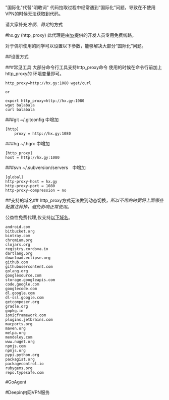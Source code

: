 <!--Meta
category:开发环境
title:获取"国际化"的代码
DO NOT Delete Meta Above -->

"国际化"代替"明敢词"
代码拉取过程中经常遇到“国际化”问题，导致在不使用VPN的时候无法获取到代码。

请大家补充*方便*、*稳定*的方式


#hx.gy (http_proxy)
此代理是由[hx](http://honx.in/i/Unzt3YKo13ewFpvO)提供的开发人员专用免费线路，

对于偶尔使用的同学可以设置以下参数，能够解决大部分“国际化”问题。

##设置方式

###常见工具
大部分命令行工具支持http_proxy命令 使用的时候在命令行前加上http_proxy的
环境变量即可。
```
http_proxy=http://hx.gy:1080 wget/curl

or

export http_proxy=http://hx.gy:1080
wget balabala
curl balabala
```

###git
~/.gitconfig 中增加
```
[http]
    proxy = http://hx.gy:1080
```

###hg
~/.hgrc 中增加
```
[http_proxy]
host = http://hx.gy:1080
```

###svn
~/.subversion/servers　中增加
```
[global]
http-proxy-host = hx.gy
http-proxy-port = 1080
http-proxy-compression = no
```

##支持的域名##
http_proxy方式无法做到动态切换，*所以不用的时要将上面哪些配置注释掉，避免影响正常使用*。

公益性免费代理,仅支持[以下域名](http://blog.honx.in/dev-only/)。
```
android.com
bitbucket.org
bintray.com
chromium.org
clojars.org
registry.cordova.io
dartlang.org
download.eclipse.org
github.com
githubusercontent.com
golang.org
googlesource.com
storage.googleapis.com
code.google.com
googlecode.com
dl.google.com
dl-ssl.google.com
getcomposer.org
gradle.org
gopkg.in
ionicframework.com
plugins.jetbrains.com
macports.org
maven.org
melpa.org
mendeley.com
www.nuget.org
npmjs.com
npmjs.org
pypi.python.org
packagist.org
packagecontrol.io
rubygems.org
repo.typesafe.com
```


#GoAgent

#Deepin内网VPN服务
